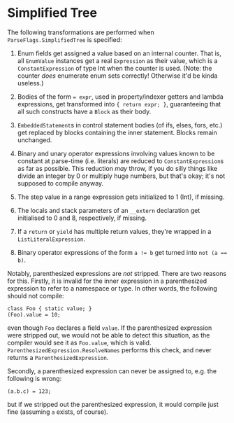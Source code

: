 # Simplified Tree

The following transformations are performed when `ParseFlags.SimplifiedTree` is specified:

1. Enum fields get assigned a value based on an internal counter. That is, all `EnumValue` instances get a real `Expression` as their value, which is a `ConstantExpression` of type Int when the counter is used. (Note: the counter _does_ enumerate enum sets correctly! Otherwise it'd be kinda useless.)

2. Bodies of the form `= expr`, used in property/indexer getters and lambda expressions, get transformed into `{ return expr; }`, guaranteeing that all such constructs have a `Block` as their body.

3. `EmbeddedStatement`s in control statement bodies (of ifs, elses, fors, etc.) get replaced by blocks containing the inner statement. Blocks remain unchanged.

4. Binary and unary operator expressions involving values known to be constant at parse-time (i.e. literals) are reduced to `ConstantExpression`s as far as possible. This reduction _may_ throw, if you do silly things like divide an integer by 0 or multiply huge numbers, but that's okay; it's not supposed to compile anyway.

5. The step value in a range expression gets initialized to 1 (Int), if missing.

6. The locals and stack parameters of an `__extern` declaration get initialised to 0 and 8, respectively, if missing.

7. If a `return` or `yield` has multiple return values, they're wrapped in a `ListLiteralExpression`.

8. Binary operator expressions of the form `a != b` get turned into `not (a == b)`.

Notably, parenthesized expressions are _not_ stripped. There are two reasons for this. Firstly, it is invalid for the inner expression in a parenthesized expression to refer to a namespace or type. In other words, the following should not compile:

	class Foo { static value; }
	(Foo).value = 10;

even though `Foo` declares a field `value`. If the parenthesized expression were stripped out, we would not be able to detect this situation, as the compiler would see it as `Foo.value`, which is valid. `ParenthesizedExpression.ResolveNames` performs this check, and never returns a `ParenthesizedExpression`.

Secondly, a parenthesized expression can never be assigned to, e.g. the following is wrong:

	(a.b.c) = 123;

but if we stripped out the parenthesized expression, it would compile just fine (assuming `a` exists, of course).